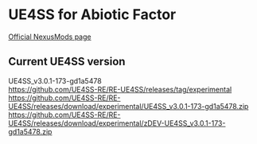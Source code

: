# UE4SS for Abiotic Factor
[Official NexusMods page](https://www.nexusmods.com/abioticfactor/mods/35)

## Current UE4SS version
UE4SS_v3.0.1-173-gd1a5478  
https://github.com/UE4SS-RE/RE-UE4SS/releases/tag/experimental  
https://github.com/UE4SS-RE/RE-UE4SS/releases/download/experimental/UE4SS_v3.0.1-173-gd1a5478.zip  
https://github.com/UE4SS-RE/RE-UE4SS/releases/download/experimental/zDEV-UE4SS_v3.0.1-173-gd1a5478.zip  